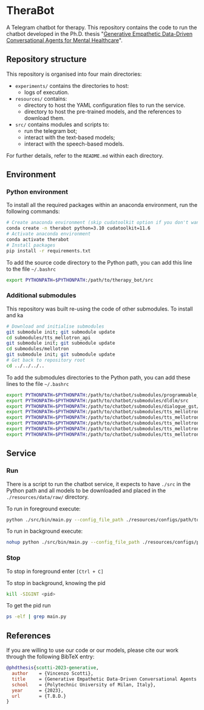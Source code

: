 # TheraBot

A Telegram chatbot for therapy.
This repository contains the code to run the chatbot developed in the Ph.D. thesis "[Generative Empathetic Data-Driven Conversational Agents for Mental Healthcare](https://www.overleaf.com/read/bvfznvsnrgdc)".

## Repository structure

This repository is organised into four main directories:

- `experiments/` contains the directories to host:  
    - logs of execution.
- `resources/` contains:
    - directory to host the YAML configuration files to run the service.
    - directory to host the pre-trained models, and the references to download them.
- `src/` contains modules and scripts to: 
    - run the telegram bot;
    - interact with the text-based models;
    - interact with the speech-based models.

For further details, refer to the `README.md` within each directory.

## Environment

### Python environment

To install all the required packages within an anaconda environment, run the following commands:

```bash
# Create anaconda environment (skip cudatoolkit option if you don't want to use the GPU)
conda create -n therabot python=3.10 cudatoolkit=11.6
# Activate anaconda environment
conda activate therabot
# Install packages
pip install -r requirements.txt
```

To add the source code directory to the Python path, you can add this line to the file `~/.bashrc`

```bash
export PYTHONPATH=$PYTHONPATH:/path/to/therapy_bot/src
```

### Additional submodules

This repository was built re-using the code of other submodules.
To install and ka

```bash
# Download and initialise submodules
git submodule init; git submodule update
cd submodules/tts_mellotron_api
git submodule init; git submodule update
cd submodules/mellotron
git submodule init; git submodule update
# Get back to repository root
cd ../../../..
```

To add the submodules directories to the Python path, you can add these lines to the file `~/.bashrc`

```bash
export PYTHONPATH=$PYTHONPATH:/path/to/chatbot/submodules/programmable_chatbot/src
export PYTHONPATH=$PYTHONPATH:/path/to/chatbot/submodules/dldlm/src
export PYTHONPATH=$PYTHONPATH:/path/to/chatbot/submodules/dialogue_gst/src
export PYTHONPATH=$PYTHONPATH:/path/to/chatbot/submodules/tts_mellotron_api/src
export PYTHONPATH=$PYTHONPATH:/path/to/chatbot/submodules/tts_mellotron_api/submodules
export PYTHONPATH=$PYTHONPATH:/path/to/chatbot/submodules/tts_mellotron_api/submodules/mellotron
export PYTHONPATH=$PYTHONPATH:/path/to/chatbot/submodules/tts_mellotron_api/submodules/mellotron/waveglow
export PYTHONPATH=$PYTHONPATH:/path/to/chatbot/submodules/tts_mellotron_api/submodules/tacotron2
```

## Service

### Run

There is a script to run the chatbot service, it expects to have `./src` in the Python path and all models to be downloaded and placed in the `./resources/data/raw/` directory.

To run in foreground execute:
```bash
python ./src/bin/main.py --config_file_path ./resources/configs/path/to/config.yaml
```

To run in background execute:
```bash
nohup python ./src/bin/main.py --config_file_path ./resources/configs/path/to/config.yaml > experiment_"$(date '+%Y_%m_%d_%H_%M_%S')".out &
```

### Stop

To stop in foreground enter `[Ctrl + C]`

To stop in background, knowing the pid
```bash
kill -SIGINT <pid>
```

To get the pid run 
```bash
ps -elf | grep main.py
```

## References

If you are willing to use our code or our models, please cite our work through the following BibTeX entry:

```bibtex
@phdthesis{scotti-2023-generative,
  author    = {Vincenzo Scotti},
  title     = {Generative Empathetic Data-Driven Conversational Agents for Mental Healthcare},
  school    = {Polytechnic University of Milan, Italy},
  year      = {2023},
  url       = {T.B.D.}
}
```
